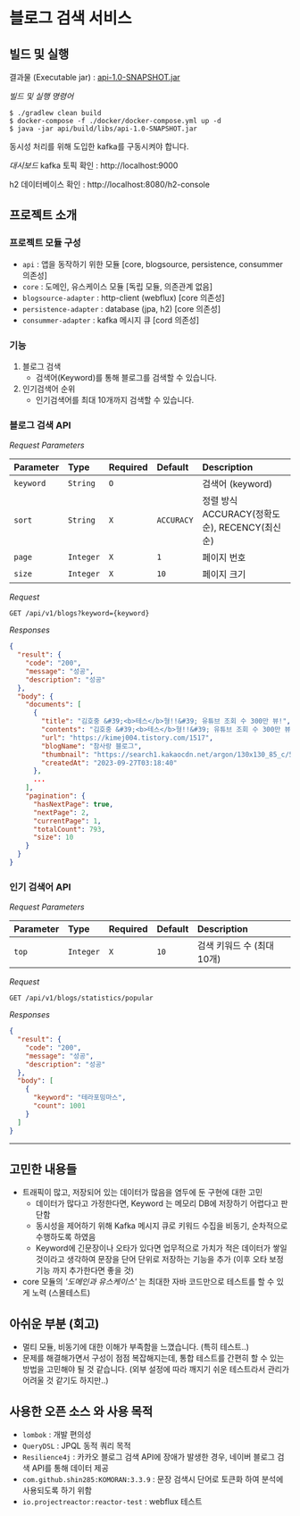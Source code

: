 # 블로그 검색 서비스

## 빌드 및 실행

결과물 (Executable jar) : [api-1.0-SNAPSHOT.jar]()

*빌드 및 실행 명령어*

```shell
$ ./gradlew clean build
$ docker-compose -f ./docker/docker-compose.yml up -d
$ java -jar api/build/libs/api-1.0-SNAPSHOT.jar
```

동시성 처리를 위해 도입한 kafka를 구동시켜야 합니다.

*대시보드*
kafka 토픽 확인 : http://localhost:9000

h2 데이터베이스 확인 : http://localhost:8080/h2-console

## 프로젝트 소개

### 프로젝트 모듈 구성

- `api` : 앱을 동작하기 위한 모듈 [core, blogsource, persistence, consummer 의존성]
- `core` : 도메인, 유스케이스 모듈 [독립 모듈, 의존관계 없음]
- `blogsource-adapter` : http-client (webflux) [core 의존성]
- `persistence-adapter` : database (jpa, h2) [core 의존성]
- `consummer-adapter` : kafka 메시지 큐 [cord 의존성]

### 기능

1. 블로그 검색
    - 검색어(Keyword)를 통해 블로그를 검색할 수 있습니다.
2. 인기검색어 순위
    - 인기검색어를 최대 10개까지 검색할 수 있습니다.

### 블로그 검색 API

*Request Parameters*

| Parameter | Type      | Required | Default    | Description                        |
|:----------|:----------|:---------|:-----------|:-----------------------------------|
| `keyword` | `String`  | `O`      |            | 검색어 (keyword)                      |
| `sort`    | `String`  | `X`      | `ACCURACY` | 정렬 방식 ACCURACY(정확도순), RECENCY(최신순) |
| `page`    | `Integer` | `X`      | `1`        | 페이지 번호                             |
| `size`    | `Integer` | `X`      | `10`       | 페이지 크기                             |

*Request*

```http request
GET /api/v1/blogs?keyword={keyword}
```

*Responses*

```json
{
  "result": {
    "code": "200",
    "message": "성공",
    "description": "성공"
  },
  "body": {
    "documents": [
      {
        "title": "김호중 &#39;<b>테스</b>형!!&#39; 유튜브 조회 수 300만 뷰!",
        "contents": "김호중 &#39;<b>테스</b>형!!&#39; 유튜브 조회 수 300만 뷰! . 2023년 9월27일 수요일 포스팅주제 ​김호중 [불후의명곡 &#39;<b>테스</b>형!&#39;] 유튜브 조회 수 삼백만 뷰 돌파 축하 ’불후의 명곡 2023 상반기 왕중왕전&#39; 최종 우승곡 <b>테스</b>형!!! ​ 김호중 가수님은 자기만의 스타일로 완벽하게 재해석, 독보적 천상의 목소리로 첫 소절 부터 관중을...",
        "url": "https://kimej004.tistory.com/1517",
        "blogName": "참사랑 블로그",
        "thumbnail": "https://search1.kakaocdn.net/argon/130x130_85_c/5vD1td4LEID",
        "createdAt": "2023-09-27T03:18:40"
      },
      ...
    ],
    "pagination": {
      "hasNextPage": true,
      "nextPage": 2,
      "currentPage": 1,
      "totalCount": 793,
      "size": 10
    }
  }
}
```

### 인기 검색어 API

*Request Parameters*

| Parameter | Type      | Required | Default | Description       |
|:----------|:----------|:---------|:--------|:------------------|
| `top`     | `Integer` | `X`      | `10`    | 검색 키워드 수 (최대 10개) |

*Request*

```http request
GET /api/v1/blogs/statistics/popular
```

*Responses*

```json
{
  "result": {
    "code": "200",
    "message": "성공",
    "description": "성공"
  },
  "body": [
    {
      "keyword": "테라포밍마스",
      "count": 1001
    }
  ]
}
```

---

## 고민한 내용들

- 트래픽이 많고, 저장되어 있는 데이터가 많음을 염두에 둔 구현에 대한 고민
    - 데이터가 많다고 가정한다면, Keyword 는 메모리 DB에 저장하기 어렵다고 판단함
    - 동시성을 제어하기 위해 Kafka 메시지 큐로 키워드 수집을 비동기, 순차적으로 수행하도록 하였음
    - Keyword에 긴문장이나 오타가 있다면 업무적으로 가치가 적은 데이터가 쌓일 것이라고 생각하여 문장을 단어 단위로 저장하는 기능을 추가 (이후 오타 보정기능 까지 추가한다면 좋을 것)
- core 모듈의 *'도메인과 유스케이스'* 는 최대한 자바 코드만으로 테스트를 할 수 있게 노력 (스몰테스트)

## 아쉬운 부분 (회고)

- 멀티 모듈, 비동기에 대한 이해가 부족함을 느꼈습니다. (특히 테스트..)
- 문제를 해결해가면서 구성이 점점 복잡해지는데, 통합 테스트를 간편히 할 수 있는 방법을 고민해야 될 것 같습니다. (외부 설정에 따라 깨지기 쉬운 테스트라서 관리가 어려울 것 같기도 하지만..)

## 사용한 오픈 소스 와 사용 목적

- `lombok` : 개발 편의성
- `QueryDSL` : JPQL 동적 쿼리 목적
- `Resilience4j` : 카카오 블로그 검색 API에 장애가 발생한 경우, 네이버 블로그 검색 API를 통해 데이터 제공
- `com.github.shin285:KOMORAN:3.3.9` : 문장 검색시 단어로 토큰화 하여 분석에 사용되도록 하기 위함
- `io.projectreactor:reactor-test` : webflux 테스트